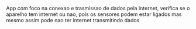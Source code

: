 App com foco na conexao e trasmissao de dados pela internet, verifica se o aparelho tem internet ou nao,
pois os sensores podem estar ligados mas mesmo assim pode nao ter internet transmitindo dados
